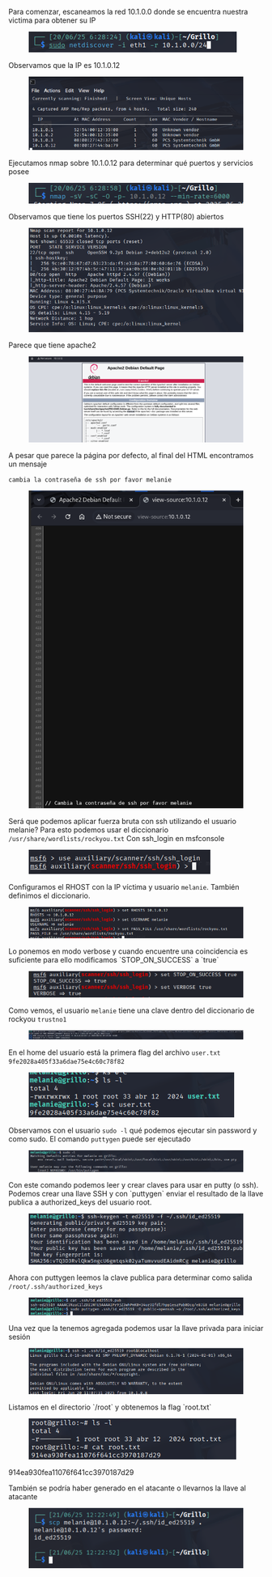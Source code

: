 
Para comenzar, escaneamos la red 10.1.0.0 donde se encuentra nuestra victima para obtener su IP
<figure>
<img src="./attachments/fig1a.png" />
<figcaption></figcaption>
</figure>

Observamos que la IP es 10.1.0.12
<figure>
<img src="./attachments/fig1b.png" />
<figcaption></figcaption>
</figure>

Ejecutamos nmap sobre 10.1.0.12 para determinar qué puertos y servicios posee
<figure>
<img src="./attachments/fig2.png" />
<figcaption></figcaption>
</figure>

Observamos que tiene los puertos SSH(22) y HTTP(80) abiertos
<figure>
<img src="./attachments/fig3.png" />
<figcaption></figcaption>
</figure>


Parece que tiene apache2
<figure>
<img src="./attachments/fig4.png" />
<figcaption></figcaption>
</figure>

A pesar que parece la página por defecto, al final del HTML encontramos un mensaje
```
cambia la contraseña de ssh por favor melanie
```
<figure>
<img src="./attachments/fig5.png" />
<figcaption></figcaption>
</figure>

Será que podemos aplicar fuerza bruta con ssh utilizando el usuario melanie?
Para esto podemos usar el diccionario `/usr/share/wordlists/rockyou.txt`
Con ssh_login en msfconsole
<figure>
<img src="./attachments/fig6.png" />
<figcaption></figcaption>
</figure>

Configuramos el RHOST con la IP víctima y usuario `melanie`. También definimos el diccionario.
<figure>
<img src="./attachments/fig7.png" />
<figcaption></figcaption>
</figure>
Lo ponemos en modo verbose y cuando encuentre una coincidencia es suficiente para ello modificamos `STOP_ON_SUCCESS` a `true`
<figure>
<img src="./attachments/fig8.png" />
<figcaption></figcaption>
</figure>

Como vemos, el usuario `melanie` tiene una clave dentro del diccionario de rockyou `trustno1`
<figure>
<img src="./attachments/fig9.png" />
<figcaption></figcaption>
</figure>

En el home del usuario está la primera flag del archivo `user.txt 9fe2028a405f33a6dae75e4c60c78f82`
<figure>
<img src="./attachments/fig10.png" />
<figcaption></figcaption>
</figure>

Observamos con el usuario `sudo -l` qué podemos ejecutar sin password y como sudo. El comando `puttygen` puede ser ejecutado
<figure>
<img src="./attachments/fig11.png" />
<figcaption></figcaption>
</figure>
Con este comando podemos leer y crear claves para usar en putty (o ssh). Podemos crear una llave SSH y con `puttygen` enviar el resultado de la llave publica a authorized_keys del usuario root.


<figure>
<img src="./attachments/fig12.png" />
<figcaption></figcaption>
</figure>

Ahora con puttygen leemos la clave publica para determinar como salida `/root/.ssh/authorized_keys`
<figure>
<img src="./attachments/fig13.png" />
<figcaption></figcaption>
</figure>
Una vez que la tenemos agregada podemos usar la llave privada para iniciar sesión
<figure>
<img src="./attachments/fig14.png" />
<figcaption></figcaption>
</figure>
Listamos en el directorio `/root` y obtenemos la flag `root.txt`
<figure>
<img src="./attachments/fig15.png" />
<figcaption></figcaption>
</figure>

914ea930fea11076f641cc3970187d29

También se podría haber generado en el atacante o llevarnos la llave al atacante
<figure>
<img src="./attachments/fig16.png" />
<figcaption></figcaption>
</figure>